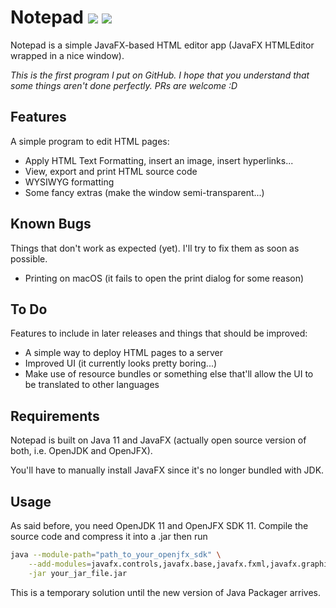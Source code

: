# Notepad ![][licenseBadge] ![][versionBadge]

Notepad is a simple JavaFX-based HTML editor app (JavaFX HTMLEditor wrapped in a nice window).

*This is the first program I put on GitHub.*
*I hope that you understand that some things aren't done perfectly.*
*PRs are welcome :D*

## Features

A simple program to edit HTML pages:

- Apply HTML Text Formatting, insert an image, insert hyperlinks...
- View, export and print HTML source code
- WYSIWYG formatting
- Some fancy extras (make the window semi-transparent...)

## Known Bugs

Things that don't work as expected (yet). I'll try to fix them as soon as possible.

- Printing on macOS (it fails to open the print dialog for some reason)

## To Do

Features to include in later releases and things that should be improved:

- A simple way to deploy HTML pages to a server
- Improved UI (it currently looks pretty boring...)
- Make use of resource bundles or something else that'll allow the UI to be translated to other languages

## Requirements

Notepad is built on Java 11 and JavaFX (actually open source version of both, i.e. OpenJDK and OpenJFX).

You'll have to manually install JavaFX since it's no longer bundled with JDK. 

## Usage

As said before, you need OpenJDK 11 and OpenJFX SDK 11. Compile the source code and compress
it into a .jar then run

```bash
java --module-path="path_to_your_openjfx_sdk" \
    --add-modules=javafx.controls,javafx.base,javafx.fxml,javafx.graphics,javafx.web,javafx.swing,javafx.media \
    -jar your_jar_file.jar
```

This is a temporary solution until the new version of Java Packager arrives.

[licenseBadge]: https://img.shields.io/badge/license-MIT-blue.svg
[versionBadge]: https://img.shields.io/badge/version-0.3-brightgreen.svg